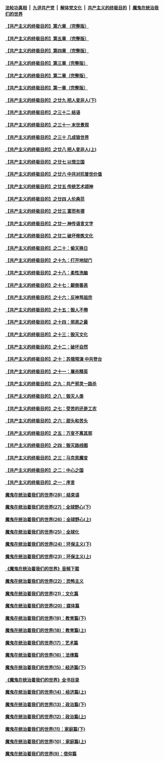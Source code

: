 

####  [法轮功真相](../../../../basic/blob/master/README.md?t=05272201) &nbsp;|&nbsp; [九评共产党](../../../../9ping.md/blob/master/README.md?t=05272201) &nbsp;|&nbsp; [解体党文化](../../../../jtdwh.md/blob/master/README.md?t=05272201)  &nbsp;|&nbsp; [共产主义的终极目的](../../../../gczydzjmd.md/blob/master/README.md?t=05272201) &nbsp;|&nbsp; [魔鬼在统治我们的世界](../../../../mgztzwmdsj.md/blob/master/README.md?t=05272201) 

#### [【共产主义的终极目的】第六章 （完整版）](../pages/nsc422/n11428913.md?t=05272201) 

#### [【共产主义的终极目的】第五章 （完整版）](../pages/nsc422/n11428912.md?t=05272201) 

#### [【共产主义的终极目的】第四章 （完整版）](../pages/nsc422/n11428907.md?t=05272201) 

#### [【共产主义的终极目的】第三章（完整版）](../pages/nsc422/n11428848.md?t=05272201) 

#### [【共产主义的终极目的】第二章（完整版）](../pages/nsc422/n11428831.md?t=05272201) 

#### [【共产主义的终极目的】第一章（完整版）](../pages/nsc422/n11417651.md?t=05272201) 

#### [【共产主义的终极目的】之廿九 把人变非人(下)](../pages/nsc422/n11344140.md?t=05272201) 

#### [【共产主义的终极目的】之三十二 结语](../pages/nsc422/n11360535.md?t=05272201) 

#### [【共产主义的终极目的】之三十一 末世景观](../pages/nsc422/n11351129.md?t=05272201) 

#### [【共产主义的终极目的】之三十 几成狼世界](../pages/nsc422/n11348280.md?t=05272201) 

#### [【共产主义的终极目的】之廿八 把人变非人(上)](../pages/nsc422/n11340492.md?t=05272201) 

#### [【共产主义的终极目的】之廿七 以恨立国](../pages/nsc422/n11336944.md?t=05272201) 

#### [【共产主义的终极目的】之廿六 中共对抗普世价值](../pages/nsc422/n11324785.md?t=05272201) 

#### [【共产主义的终极目的】之廿五 传统艺术颂神](../pages/nsc422/n11296396.md?t=05272201) 

#### [【共产主义的终极目的】之廿四 人伦典范](../pages/nsc422/n11296397.md?t=05272201) 

#### [【共产主义的终极目的】之廿三 富而有德](../pages/nsc422/n11283598.md?t=05272201) 

#### [【共产主义的终极目的】之廿一 神传语言文字](../pages/nsc422/n11263265.md?t=05272201) 

#### [【共产主义的终极目的】之廿二 破坏修炼文化](../pages/nsc422/n11245728.md?t=05272201) 

#### [【共产主义的终极目的】之二十：偷天换日](../pages/nsc422/n11238846.md?t=05272201) 

#### [【共产主义的终极目的】之十九：打开地狱门](../pages/nsc422/n11206376.md?t=05272201) 

#### [【共产主义的终极目的】之十八：柔性洗脑](../pages/nsc422/n11199994.md?t=05272201) 

#### [【共产主义的终极目的】之十七：颠倒善恶](../pages/nsc422/n11179782.md?t=05272201) 

#### [【共产主义的终极目的】之十六：反神骂祖宗](../pages/nsc422/n11166798.md?t=05272201) 

#### [【共产主义的终极目的】之十五：毁人不倦](../pages/nsc422/n11166792.md?t=05272201) 

#### [【共产主义的终极目的】之十四：邪恶之最](../pages/nsc422/n11150249.md?t=05272201) 

#### [【共产主义的终极目的】之十三：毁灭文化](../pages/nsc422/n11135227.md?t=05272201) 

#### [【共产主义的终极目的】之十二：破坏自然](../pages/nsc422/n11135214.md?t=05272201) 

#### [【共产主义的终极目的】之十：苏俄预演 中共登台](../pages/nsc422/n11118424.md?t=05272201) 

#### [【共产主义的终极目的】之十一：屠杀精英](../pages/nsc422/n11118442.md?t=05272201) 

#### [【共产主义的终极目的】之九：共产邪灵一路杀](../pages/nsc422/n11114139.md?t=05272201) 

#### [【共产主义的终极目的】之八：毁灭人类](../pages/nsc422/n11108503.md?t=05272201) 

#### [【共产主义的终极目的】之七：受苦的还是工农](../pages/nsc422/n11101809.md?t=05272201) 

#### [【共产主义的终极目的】之六：甜头和苦头](../pages/nsc422/n11096971.md?t=05272201) 

#### [【共产主义的终极目的】之五：万变不离其邪](../pages/nsc422/n11091285.md?t=05272201) 

#### [【共产主义的终极目的】之四：毁灭路线图](../pages/nsc422/n11086284.md?t=05272201) 

#### [【共产主义的终极目的】之三：马克思魔变](../pages/nsc422/n11061941.md?t=05272201) 

#### [【共产主义的终极目的】之二：中心之国](../pages/nsc422/n11047728.md?t=05272201) 

#### [【共产主义的终极目的】之一：序言](../pages/nsc422/n11086077.md?t=05272201) 

#### [魔鬼在统治着我们的世界(28)：结束语](../pages/nsc422/n10936246.md?t=05272201) 

#### [魔鬼在统治着我们的世界(27)：全球野心(下)](../pages/nsc422/n10928319.md?t=05272201) 

#### [魔鬼在统治着我们的世界(26)：全球野心(上)](../pages/nsc422/n10900318.md?t=05272201) 

#### [魔鬼在统治着我们的世界(25)：全球化](../pages/nsc422/n10788205.md?t=05272201) 

#### [魔鬼在统治着我们的世界(24)：环保主义(下)](../pages/nsc422/n10695307.md?t=05272201) 

#### [魔鬼在统治着我们的世界(23)：环保主义(上)](../pages/nsc422/n10688613.md?t=05272201) 

#### [《魔鬼在统治着我们的世界》音频下载](../pages/nsc422/n10635553.md?t=05272201) 

#### [魔鬼在统治着我们的世界(22)：恐怖主义](../pages/nsc422/n10614727.md?t=05272201) 

#### [魔鬼在统治着我们的世界(21)：文化篇](../pages/nsc422/n10597706.md?t=05272201) 

#### [魔鬼在统治着我们的世界(20)：媒体篇](../pages/nsc422/n10586579.md?t=05272201) 

#### [魔鬼在统治着我们的世界(19)：教育篇(下)](../pages/nsc422/n10564808.md?t=05272201) 

#### [魔鬼在统治着我们的世界(18)：教育篇(上)](../pages/nsc422/n10526970.md?t=05272201) 

#### [魔鬼在统治着我们的世界(17)：艺术篇](../pages/nsc422/n10499093.md?t=05272201) 

#### [魔鬼在统治着我们的世界(16)：法律篇](../pages/nsc422/n10485969.md?t=05272201) 

#### [魔鬼在统治着我们的世界(15)：经济篇(下)](../pages/nsc422/n10469975.md?t=05272201) 

#### [《魔鬼在统治着我们的世界》全书目录](../pages/nsc422/n10464261.md?t=05272201) 

#### [魔鬼在统治着我们的世界(14)：经济篇(上)](../pages/nsc422/n10457370.md?t=05272201) 

#### [魔鬼在统治着我们的世界(13)：政治篇(下)](../pages/nsc422/n10448270.md?t=05272201) 

#### [魔鬼在统治着我们的世界(12)：政治篇(上)](../pages/nsc422/n10444576.md?t=05272201) 

#### [魔鬼在统治着我们的世界(11)：家庭篇(下)](../pages/nsc422/n10440961.md?t=05272201) 

#### [魔鬼在统治着我们的世界(10)：家庭篇(上)](../pages/nsc422/n10435448.md?t=05272201) 

#### [魔鬼在统治着我们的世界(9)：信仰篇](../pages/nsc422/n10432159.md?t=05272201) 

